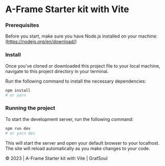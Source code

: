 # A-Frame Starter kit with Vite


### Prerequisites
Before you start, make sure you have Node.js installed on your machine: (https://nodejs.org/en/download/)

### Install
Once you've cloned or downloaded this project file to your local machine, navigate to this project directory in your terminal.

Run the following command to install the necessary dependencies:

``` bash
npm install
# or yarn
```
### Running the project
To start the development server, run the following command:

``` bash
npm run dev
# or yarn dev
```
This will start the server and open your default browser to your localhost. The site will reload automatically as you make changes to your code.

© 2023 | A-Frame Starter kit with Vite | GrafSoul